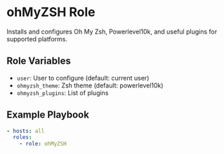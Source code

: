 # ohMyZSH Role

Installs and configures Oh My Zsh, Powerlevel10k, and useful plugins for supported platforms.

## Role Variables

- `user`: User to configure (default: current user)
- `ohmyzsh_theme`: Zsh theme (default: powerlevel10k)
- `ohmyzsh_plugins`: List of plugins

## Example Playbook

```yaml
- hosts: all
  roles:
    - role: ohMyZSH
```

